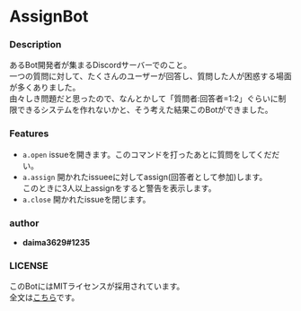# AssignBot

### Description
あるBot開発者が集まるDiscordサーバーでのこと。  
一つの質問に対して、たくさんのユーザーが回答し、質問した人が困惑する場面が多くありました。  
由々しき問題だと思ったので、なんとかして「質問者:回答者=1:2」ぐらいに制限できるシステムを作れないかと、そう考えた結果このBotができました。

### Features
- `a.open`
issueを開きます。このコマンドを打ったあとに質問をしてくだだい。
- `a.assign`
開かれたissueeに対してassign(回答者として参加)します。  
このときに3人以上assignをすると警告を表示します。
- `a.close`
開かれたissueを閉じます。

### author
- **daima3629#1235**

### LICENSE
このBotにはMITライセンスが採用されています。  
全文は[こちら](https://github.com/daima3629/AssignBot/blob/master/LICENSE)です。

